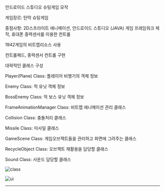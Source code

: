 
안드로이드 스튜디오 슈팅게임 모작

게임장르: 탄막 슈팅게임

중점사항: 2D스프라이트 애니메이션, 안드로이드 스튜디오 (JAVA) 게임 프레임워크 제작, 휴대폰 중력센서를 이용한 컨트롤

1942게임의 비트맵리소스 사용

컨트롤패드, 중력센서 컨트롤 구현


대략적인 클래스 구성

Player(Plane) Class: 플레이어 비행기의 객체 정보

Enemy Class: 적 유닛 객체 정보

BossEnemy Class: 적 보스 유닛 객체 정보

FrameAnimationManager Class: 비트맵 애니메이션 관리 클래스

Collision Class: 충돌처리 클래스

Missile Class: 미사일 클래스

GameScene Class: 게임오브젝트들을 관리하고 화면에 그려주는 클래스

RecycleObject Class: 오브젝트 재활용을 담당할 클래스

Sound Class: 사운드 담당할 클래스


![class](https://user-images.githubusercontent.com/48274155/80374650-f0efa100-88d1-11ea-8f6b-94de32596c88.png)

![ui](https://user-images.githubusercontent.com/48274155/80374781-2f855b80-88d2-11ea-8da6-aa9919b76063.png)

---------------------------------------------------------------------------------------------------------------














